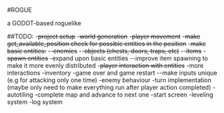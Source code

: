 #ROGUE 

a GODOT-based roguelike

##TODO:
-~~project setup~~
-~~world generation~~
-~~player movement~~
-~~make get_available_position check for possible entities in the position~~
-~~make basic entities:~~
--~~enemies~~
--~~objects (chests, doors, traps, etc)~~
--~~items~~
-~~spawn entities~~
-expand upon basic entities
--improve item spawning to make it more evenly distributed
-~~player interaction with entities~~
-more interactions
-inventory
-game over and game restart
--make inputs unique (e.g for attacking only one time)
-enemy behaviour
-turn implementation (maybe only need to make everything run after player action completed)
-autotiling
-complete map and advance to next one
-start screen
-leveling system
-log system
